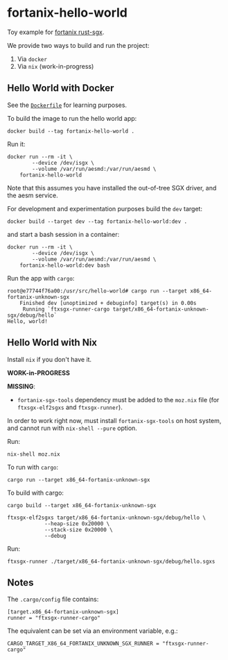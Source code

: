 # fortanix-hello-world

Toy example for [fortanix rust-sgx](https://github.com/fortanix/rust-sgx).

We provide two ways to build and run the project:

1. Via `docker`
2. Via `nix` (work-in-progress)

## Hello World with Docker
See the [`Dockerfile`](./Dockerfile) for learning purposes.

To build the image to run the hello world app:

```console
docker build --tag fortanix-hello-world .
```

Run it:

```console
docker run --rm -it \
        --device /dev/isgx \
        --volume /var/run/aesmd:/var/run/aesmd \
    fortanix-hello-world
```

Note that this assumes you have installed the out-of-tree SGX driver, and the
aesm service.

For development and experimentation purposes build the `dev` target:

```console
docker build --target dev --tag fortanix-hello-world:dev .
```

and start a bash session in a container:

```console
docker run --rm -it \
        --device /dev/isgx \
        --volume /var/run/aesmd:/var/run/aesmd \
    fortanix-hello-world:dev bash
```

Run the app with `cargo`:

```console
root@e77744f76a00:/usr/src/hello-world# cargo run --target x86_64-fortanix-unknown-sgx
    Finished dev [unoptimized + debuginfo] target(s) in 0.00s
     Running `ftxsgx-runner-cargo target/x86_64-fortanix-unknown-sgx/debug/hello`
Hello, world!
```

## Hello World with Nix
Install `nix` if you don't have it.

**WORK-in-PROGRESS**

**MISSING**:

* `fortanix-sgx-tools` dependency must be added to the `moz.nix` file (for
  `ftxsgx-elf2sgxs` and `ftxsgx-runner`).

In order to work right now, must install `fortanix-sgx-tools` on host system,
and cannot run with `nix-shell --pure` option.

Run:

```console
nix-shell moz.nix
```

To run with `cargo`:

```console
cargo run --target x86_64-fortanix-unknown-sgx
```

To build with cargo:

```console
cargo build --target x86_64-fortanix-unknown-sgx
```

```console
ftxsgx-elf2sgxs target/x86_64-fortanix-unknown-sgx/debug/hello \
            --heap-size 0x20000 \
            --stack-size 0x20000 \
            --debug
```

Run:

```console
ftxsgx-runner ./target/x86_64-fortanix-unknown-sgx/debug/hello.sgxs
```


## Notes
The `.cargo/config` file contains:

```config
[target.x86_64-fortanix-unknown-sgx]
runner = "ftxsgx-runner-cargo"
```

The equivalent can be set via an environment variable, e.g.:

```shell
CARGO_TARGET_X86_64_FORTANIX_UNKNOWN_SGX_RUNNER = "ftxsgx-runner-cargo"
```
